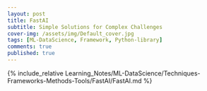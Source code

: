 ```yaml
---
layout: post
title: FastAI
subtitle: Simple Solutions for Complex Challenges
cover-img: /assets/img/Default_cover.jpg
tags: [ML-DataScience, Framework, Python-library]
comments: true
published: true
---
```


{% include_relative Learning_Notes/ML-DataScience/Techniques-Frameworks-Methods-Tools/FastAI/FastAI.md %}
